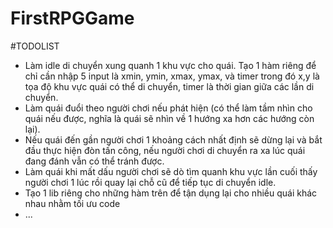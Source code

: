# FirstRPGGame

#TODOLIST
- Làm idle di chuyển xung quanh 1 khu vực cho quái. Tạo 1 hàm riêng để chỉ cần nhập 5 input là xmin, ymin, xmax, ymax, và timer trong đó x,y là tọa độ khu vực quái có thể di chuyển, timer là thời gian giữa các lần di chuyển.
- Làm quái đuổi theo người chơi nếu phát hiện (có thể làm tầm nhìn cho quái nếu được, nghĩa là quái sẽ nhìn về 1 hướng xa hơn các hướng còn lại).
- Nếu quái đến gần người chơi 1 khoảng cách nhất định sẽ dừng lại và bắt đầu thực hiện đòn tấn công, nếu người chơi di chuyển ra xa lúc quái đang đánh vẫn có thể tránh được.
- Làm quái khi mất dấu người chơi sẽ dò tìm quanh khu vực lần cuối thấy người chơi 1 lúc rồi quay lại chỗ cũ để tiếp tục di chuyển idle.
- Tạo 1 lib riêng cho những hàm trên để tận dụng lại cho nhiều quái khác nhau nhằm tối ưu code
- ...
